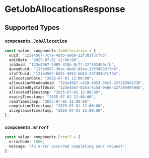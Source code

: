 # GetJobAllocationsResponse


## Supported Types

### `components.JobAllocation`

```typescript
const value: components.JobAllocation = {
  uuid: "123e4567-7c7a-4dd5-a069-22f381f5cfcb",
  editDate: "2025-07-01 12:00:00",
  jobUuid: "123e4567-7d05-418b-8c7f-22f3824b9cfb",
  queueUuid: "123e4567-36ac-4bd2-85ea-22f38983f3db",
  staffUuid: "123e4567-b861-4053-bb63-22f384d7c79b",
  allocationDate: "2025-07-01 12:00:00",
  allocationWindowUuid: "123e4567-cd28-4953-93c5-22f38290423b",
  allocatedByStaffUuid: "123e4567-82b3-4c5d-9ede-22f38449494b",
  allocatedTimestamp: "2025-07-01 12:00:00",
  expiryTimestamp: "2025-07-01 12:00:00",
  readTimestamp: "2025-07-01 12:00:00",
  completionTimestamp: "2025-07-01 12:00:00",
  acceptanceTimestamp: "2025-07-01 12:00:00",
};
```

### `components.ErrorT`

```typescript
const value: components.ErrorT = {
  errorCode: 1000,
  message: "An error occurred completing your request",
};
```

